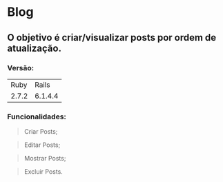 <h1> Blog</h1>

<h2>O objetivo é criar/visualizar posts por ordem de atualização. </h2>

### Versão:
<table>
  <tr>
   <td>Ruby</td>
   <td> Rails</td>
  </tr>
  <tr>
   <td>2.7.2</td>
   <td>6.1.4.4</td>
  </tr>
</table>

<h3> Funcionalidades:  </h3>

> Criar  Posts;

> Editar Posts;

> Mostrar Posts;

> Excluir Posts.
